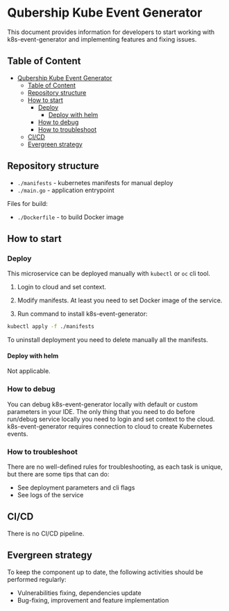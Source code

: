 # Qubership Kube Event Generator

This document provides information for developers to start working with k8s-event-generator
and implementing features and fixing issues.

## Table of Content

* [Qubership Kube Event Generator](#qubership-kube-event-generator)
  * [Table of Content](#table-of-content)
  * [Repository structure](#repository-structure)
  * [How to start](#how-to-start)
    * [Deploy](#deploy)
      * [Deploy with helm](#deploy-with-helm)
    * [How to debug](#how-to-debug)
    * [How to troubleshoot](#how-to-troubleshoot)
  * [CI/CD](#cicd)
  * [Evergreen strategy](#evergreen-strategy)

## Repository structure

* `./manifests` - kubernetes manifests for manual deploy
* `./main.go` - application entrypoint

Files for build:

* `./Dockerfile` - to build Docker image

## How to start

### Deploy

This microservice can be deployed manually with `kubectl` or `oc` cli tool.

1. Login to cloud and set context.

2. Modify manifests. At least you need to set Docker image of the service.

3. Run command to install k8s-event-generator:

```bash
kubectl apply -f ./manifests
```

To uninstall deployment you need to delete manually all the manifests.

#### Deploy with helm

Not applicable.

### How to debug

You can debug k8s-event-generator locally with default or custom parameters in your IDE.
The only thing that you need to do before run/debug service locally you need to login and set context to the cloud.
k8s-event-generator requires connection to cloud to create Kubernetes events.

### How to troubleshoot

There are no well-defined rules for troubleshooting, as each task is unique, but there are some tips that can do:

* See deployment parameters and cli flags
* See logs of the service

## CI/CD

There is no CI/CD pipeline.

## Evergreen strategy

To keep the component up to date, the following activities should be performed regularly:

* Vulnerabilities fixing, dependencies update
* Bug-fixing, improvement and feature implementation

